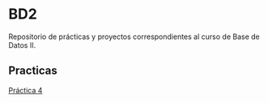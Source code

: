 # BD2
Repositorio de prácticas y proyectos correspondientes al curso de Base de Datos II. 

## Practicas
[Práctica 4](./practica4)
